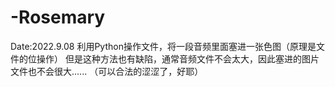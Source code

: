 # -Rosemary
Date:2022.9.08
利用Python操作文件，将一段音频里面塞进一张色图（原理是文件的位操作）
但是这种方法也有缺陷，通常音频文件不会太大，因此塞进的图片文件也不会很大......
（可以合法的涩涩了，好耶）
